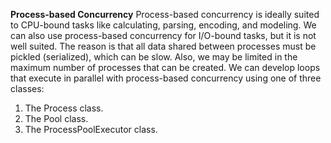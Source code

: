 **Process-based Concurrency**
Process-based concurrency is ideally suited to CPU-bound tasks like calculating, parsing, encoding, and modeling.
We can also use process-based concurrency for I/O-bound tasks, but it is not well suited.
The reason is that all data shared between processes must be pickled (serialized), which can
be slow. Also, we may be limited in the maximum number of processes that can be created.
We can develop loops that execute in parallel with process-based concurrency using one of
three classes:

1. The Process class.
2. The Pool class.
3. The ProcessPoolExecutor class.